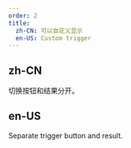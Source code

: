 ```yaml
---
order: 2
title:
  zh-CN: 可以自定义显示
  en-US: Custom trigger
---
```


## zh-CN

切换按钮和结果分开。

## en-US

Separate trigger button and result.